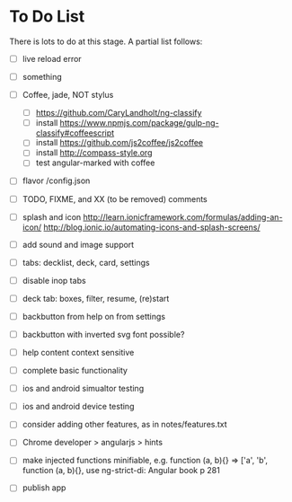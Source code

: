 To Do List
==========

There is lots to do at this stage. A partial list follows:

- [ ] live reload error
- [ ] something
- [ ] Coffee, jade, NOT stylus
	- [ ] https://github.com/CaryLandholt/ng-classify
	- [ ] install https://www.npmjs.com/package/gulp-ng-classify#coffeescript
	- [ ] install https://github.com/js2coffee/js2coffee
	- [ ] install http://compass-style.org
	- [ ] test angular-marked with coffee
- [ ] flavor /config.json
- [ ] TODO, FIXME, and XX (to be removed) comments
- [ ] splash and icon http://learn.ionicframework.com/formulas/adding-an-icon/
  http://blog.ionic.io/automating-icons-and-splash-screens/
- [ ] add sound and image support
- [ ] tabs: decklist, deck, card, settings
- [ ] disable inop tabs
- [ ] deck tab: boxes, filter, resume, (re)start
- [ ] backbutton from help on from settings
- [ ] backbutton with inverted svg font possible?
- [ ] help content context sensitive

- [ ] complete basic functionality
- [ ] ios and android simualtor testing
- [ ] ios and android device testing
- [ ] consider adding other features, as in notes/features.txt
- [ ] Chrome developer > angularjs > hints
- [ ] make injected functions minifiable, e.g. function (a, b){} =>
  ['a', 'b', function (a, b){}, use ng-strict-di: Angular book p 281
- [ ] publish app
